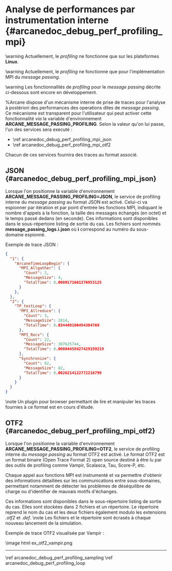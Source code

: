 ﻿# Analyse de performances par instrumentation interne {#arcanedoc_debug_perf_profiling_mpi}


\warning Actuellement, le *profiling* ne fonctionne que sur les plateformes **Linux**.


\warning Actuellement, le *profiling* ne fonctionne que pour l'implémentation MPI
du *message passing*.


\warning Les fonctionnalités de *profiling* pour le *message passing* décrite ci-dessous
sont encore en développement.


%Arcane dispose d'un mécanisme interne de prise de traces pour l'analyse à
postériori des performances des operations dites de *message passing*.
Ce mécanisme est transparent pour l'utilisateur qui peut activer cette
fonctionnalité *via* la variable d'environnement
**ARCANE_MESSAGE_PASSING_PROFILING**.
Selon la valeur qu'on lui passe, l'un des services sera executé :
- \ref arcanedoc_debug_perf_profiling_mpi_json
- \ref arcanedoc_debug_perf_profiling_mpi_otf2


Chacun de ces services fournira des traces au format associé.


## JSON {#arcanedoc_debug_perf_profiling_mpi_json}


Lorsque l'on positionne la variable d'environnement **ARCANE_MESSAGE_PASSING_PROFILING=JSON**,
le service de profiling interne du *message passing* au format JSON est activé.
Celui-ci va espionner par itération et par point d'entrée les fonctions MPI, indiquant le nombre
d'appels à la fonction, la taille des messages échangés (en octet) et le temps passé dedans (en seconde).
Ces informations sont disponibles dans le sous-répertoire listing de sortie du cas.
Les fichiers sont nommés **message_passing_logs.i.json** où **i** correspond au numéro du
sous-domaine espionné.


Exemple de trace JSON :

```json
{
  "1": {
    "ArcaneTimeLoopBegin": {
      "MPI_Allgather": {
        "Count": 2,
        "MessageSize": 4,
        "TotalTime": 0.0000171661376953125
      }
    },
  },
  "2": {
    "TP_testLoop": {
      "MPI_Allreduce": {
        "Count": 3,
        "MessageSize": 2014,
        "TotalTime": 0.034449100494384769
      },
      "MPI_Recv": {
        "Count": 22,
        "MessageSize": 307625744,
        "TotalTime": 0.00004458427429199219
      },
      "Synchronize": {
        "Count": 82,
        "MessageSize": 82,
        "TotalTime": 0.0026214122772216799
      }
    }
  }
}

```


\note Un plugin pour browser permettant de lire et manipuler les traces fournies à ce format est en cours d'étude.


## OTF2 {#arcanedoc_debug_perf_profiling_mpi_otf2}


Lorsque l'on positionne la variable d'environnement **ARCANE_MESSAGE_PASSING_PROFILING=OTF2**,
le service de profiling interne du *message passing* au format OTF2 est activé.
Le format OTF2 est un format binaire (Open Trace Format 2) open source destiné à être lu par des
outils de profiling comme Vampir, Scalasca, Tau, Score-P, etc.

Chaque appel aux fonctions MPI est instrumenté et va permettre d'obtenir des informations détaillées
sur les communications entre sous-domaines, permettant notamment de détecter les problèmes de déséquilibre
de charge ou d'identifier de mauvais motifs d'échanges.

Ces informations sont disponibles dans le sous-répertoire listing de sortie du cas.
Elles sont stockées dans 2 fichiers et un répertoire. Le répertoire reprend le nom du cas et les deux fichiers
également modulo les extensions *.otf2* et *.def*.
\note Les fichiers et le répertoire sont écrasés à chaque nouveau lancement de la simulation.


Exemple de trace OTF2 visualisée par Vampir :

\image html ex_otf2_vampir.png


____

<div class="section_buttons">
<span class="back_section_button">
\ref arcanedoc_debug_perf_profiling_sampling
</span>
<span class="next_section_button">
\ref arcanedoc_debug_perf_profiling_loop
</span>
</div>
